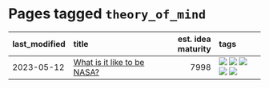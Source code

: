 # Pages tagged `theory_of_mind`

|last_modified|title|est. idea maturity|tags
|:---|:---|---:|:---|
|2023-05-12|[What is it like to be NASA?](../what_is_it_like_to_be_nasa.md)|7998|[![](https://img.shields.io/badge/tag-disunity_of_identity-1743a)](../tags/disunity_of_identity.md) [![](https://img.shields.io/badge/tag-organization_as_entity-c92725)](../tags/organization_as_entity.md) [![](https://img.shields.io/badge/tag-philosophy-43d799)](../tags/philosophy.md) [![](https://img.shields.io/badge/tag-society_of_mind-d548d8)](../tags/society_of_mind.md) [![](https://img.shields.io/badge/tag-theory_of_mind-98b52b)](../tags/theory_of_mind.md)|